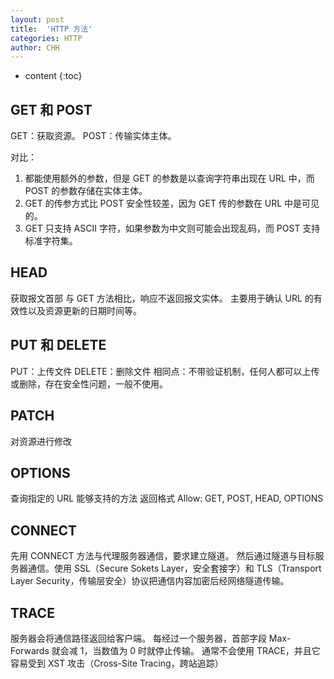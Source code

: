 ```yaml
---
layout: post
title:  'HTTP 方法'
categories: HTTP
author: CHH
---
```


* content
{:toc}




## GET 和 POST

GET：获取资源。
POST：传输实体主体。

对比：
1. 都能使用额外的参数，但是 GET 的参数是以查询字符串出现在 URL 中，而 POST 的参数存储在实体主体。
2. GET 的传参方式比 POST 安全性较差，因为 GET 传的参数在 URL 中是可见的。
3. GET 只支持 ASCII 字符，如果参数为中文则可能会出现乱码，而 POST 支持标准字符集。

## HEAD

获取报文首部
与 GET 方法相比，响应不返回报文实体。
主要用于确认 URL 的有效性以及资源更新的日期时间等。

## PUT 和 DELETE

PUT：上传文件
DELETE：删除文件
相同点：不带验证机制，任何人都可以上传或删除，存在安全性问题，一般不使用。

## PATCH

对资源进行修改

## OPTIONS

查询指定的 URL 能够支持的方法
返回格式 Allow: GET, POST, HEAD, OPTIONS 

## CONNECT

先用 CONNECT 方法与代理服务器通信，要求建立隧道。
然后通过隧道与目标服务器通信。使用 SSL（Secure Sokets Layer，安全套接字）和 TLS（Transport Layer Security，传输层安全）协议把通信内容加密后经网络隧道传输。

## TRACE

服务器会将通信路径返回给客户端。
每经过一个服务器，首部字段 Max-Forwards 就会减 1，当数值为 0 时就停止传输。
通常不会使用 TRACE，并且它容易受到 XST 攻击（Cross-Site Tracing，跨站追踪）